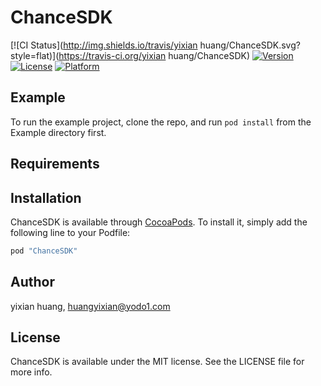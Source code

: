 # ChanceSDK

[![CI Status](http://img.shields.io/travis/yixian huang/ChanceSDK.svg?style=flat)](https://travis-ci.org/yixian huang/ChanceSDK)
[![Version](https://img.shields.io/cocoapods/v/ChanceSDK.svg?style=flat)](http://cocoapods.org/pods/ChanceSDK)
[![License](https://img.shields.io/cocoapods/l/ChanceSDK.svg?style=flat)](http://cocoapods.org/pods/ChanceSDK)
[![Platform](https://img.shields.io/cocoapods/p/ChanceSDK.svg?style=flat)](http://cocoapods.org/pods/ChanceSDK)

## Example

To run the example project, clone the repo, and run `pod install` from the Example directory first.

## Requirements

## Installation

ChanceSDK is available through [CocoaPods](http://cocoapods.org). To install
it, simply add the following line to your Podfile:

```ruby
pod "ChanceSDK"
```

## Author

yixian huang, huangyixian@yodo1.com

## License

ChanceSDK is available under the MIT license. See the LICENSE file for more info.
